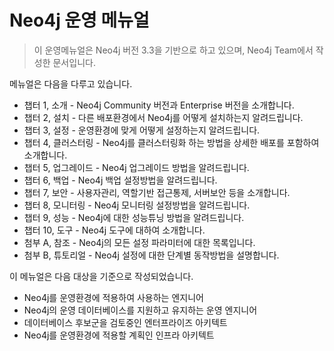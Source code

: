 # Neo4j 운영 메뉴얼

> 이 운영메뉴얼은 Neo4j 버전 3.3을 기반으로 하고 있으며, Neo4j Team에서 작성한 문서입니다.

메뉴얼은 다음을 다루고 있습니다.

* 챕터 1, 소개 - Neo4j Community 버전과 Enterprise 버전을 소개합니다.
* 챕터 2, 설치 - 다른 배포환경에서 Neo4j를 어떻게 설치하는지 알려드립니다.
* 챕터 3, 설정 - 운영환경에 맞게 어떻게 설정하는지 알려드립니다.
* 챕터 4, 클러스터링 - Neo4j를 클러스터링화 하는 방법을 상세한 배포를 포함하여 소개합니다.
* 챕터 5, 업그레이드 - Neo4j 업그레이드 방법을 알려드립니다.
* 챕터 6, 백업 - Neo4j 백업 설정방법을 알려드립니다.
* 챕터 7, 보안 - 사용자관리, 역할기반 접근통제, 서버보안 등을 소개합니다.
* 챕터 8, 모니터링 - Neo4j 모니터링 설정방법을 알려드립니다.
* 챕터 9, 성능 - Neo4j에 대한 성능튜닝 방법을 알려드립니다.
* 챕터 10, 도구 - Neo4j 도구에 대하여 소개합니다.
* 첨부 A, 참조 - Neo4j의 모든 설정 파라미터에 대한 목록입니다.
* 첨부 B, 튜토리얼 - Neo4j 설정에 대한 단계별 동작방법을 설명합니다.

이 메뉴얼은 다음 대상을 기준으로 작성되었습니다.

* Neo4j를 운영환경에 적용하여 사용하는 엔지니어
* Neo4j의 운영 데이터베이스를 지원하고 유지하는 운영 엔지니어
* 데이터베이스 후보군을 검토중인 엔터프라이즈 아키텍트
* Neo4j를 운영환경에 적용할 계획인 인프라 아키텍트



